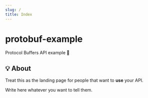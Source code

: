 ```yaml
---
slug: /
title: Index
---
```


# protobuf-example

Protocol Buffers API example 📜

## 💡 About

Treat this as the landing page for people
that want to **use** your API.

Write here whatever you want to tell them.
